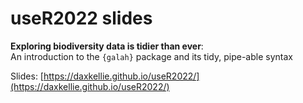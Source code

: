 # useR2022 slides
**Exploring biodiversity data is tidier than ever**:  
An introduction to the `{galah}` package and its tidy, pipe-able syntax

Slides: [https://daxkellie.github.io/useR2022/](https://daxkellie.github.io/useR2022/)

